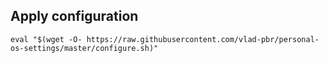 ## Apply configuration

```
eval "$(wget -O- https://raw.githubusercontent.com/vlad-pbr/personal-os-settings/master/configure.sh)"
```
